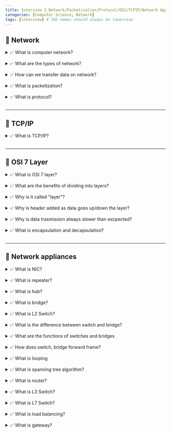 ```yaml
---
title: Interview 2_Network/Packetization/Protocol/OSI/TCPIP/Network Appliances
categories: [Computer Science, Network]
tags: [interview] # TAG names should always be lowercase
---
```


## 📌 Network

<details>
<summary>✅ What is computer network? </summary>
- connection of network devices to communicate data <br>
- use WWW <br>
- use HTTP <br>
</details>

<br>

<details>
<summary>✅ What are the types of network?</summary>
- WAN <br>
- LAN <br>
- MAN <br>
- PAN <br>
</details>

<br>

<details>
<summary>✅ How can we transfer data on network? </summary>
- 회선 교환 방식: Circuit-Switched  <br>
- 👎🏻 when circuit is occupied, other computers cannot transmit data <br>
 <br>
- Packet Switched: Divide data into small packets and transmit <br>
- 👍🏻 does not occupy circuit <br>
</details>

<br>

<details>
<summary>✅ What is packetization? </summary>
- Packet: small segment of big data <br>
- Packetization ➡️ Routing ➡️ Transmission medium ➡️ Reassembly ➡️ Error Checking <br>
</details>

<br>

<details>
<summary>✅ What is protocol?</summary>
- Set of rules to transmit data on network <br>
- for example, HTTP, SMTP, UDP <br>
</details>

<br>

---

## 📌 TCP/IP

<details>
<summary>✅ What is TCP/IP?</summary>
- Transmission Control Protocol, Internet Protocol <br>
 <br>
- Application Layer: show to user on application <br>
- Transport Layer: data transmission, TCP/UDP <br>
- Internet Layer: connect host, routing IP address <br>
- Network Link Layer: transmit data through physical device <br>
</details>

<br>

---

## 📌 OSI 7 Layer

<details>
<summary>✅ What is OSI 7 layer?</summary>
- Application Layer: show to user on application [[HTTP/HTTPS]] <br>
- Presentational Layer: change data format to transmitable format [[JPEG, ASCII]] <br>
- Session Layer: connection between application, message, [[SSL/TLS]] <br>
- Transport Layer: filter, manage traffic, segment, [[TCP/UDP]] <br>
- Network Layer: different network, packet, [[IP address, Router, Ping]] <br>
- Datalink Layer: same network, unit, MAC Address, [[Switch, Bridge]] <br>
- Physical Layer: change 0, 1 to analog data, send to physical device, [[Hub, cable, repeater]] <br>
</details>

<br>

<details>
<summary>✅ What are the benefits of dividing into layers?</summary>
- 👍🏻 can see how data is transfered <br>
- 👍🏻 easier for debugging <br>
- 👍🏻 compatible for any device <br>
- 👍🏻 independent layers, dependency on other layers ⬇️ <br>
</details>

<br>

<details>
<summary>✅ Why is it called "layer"?</summary>
- header is added to data as it goes up/down the layers <br>
- c(b(a)) <br>
</details>

<br>

<details>
<summary>✅ Why is header added as data goes up/down the layer?</summary>
- called encapsulation, decapsulation <br>
- only the current layer can decapsulate until that layer level <br>
- 👍🏻 reduce data latency(only open that layer header) <br>
- 👍🏻 encrpyt, secure other layers <br>
</details>

<br>

<details>
<summary>✅ Why is data trasmission always slower than excpected?</summary>
- bc header is added to data <br>
- and needs time for encapsulation, decapsulation <br>
</details>

<br>

<details>
<summary>✅ What is encapsulation and decapsulation? </summary>
- encapsulation: add header to data from higher layer ➡️ lower layer <br>
- decapsulation: remove header from data from lower layer ➡️ higher layer <br>
</details>

<br>

---

## 📌 Network appliances

<details>
<summary>✅ What is NIC?</summary>
- Network Interface card <br>
- OSI layer 1 <br>
- connect computer to network <br>
</details>

<br>

<details>
<summary>✅ What is repeater?</summary>
- amplify digital signal for long distance travel <br>
- OSI Layer 1(Physical Layer) <br>
</details>

<br>

<details>
<summary>✅ What is hub?</summary>
- multi-port repeater <br>
- one hub, one collision domain <br>
</details>

<br>

<details>
<summary>✅ What is bridge? </summary>
- OSI Layer 2(data link layer) <br>
- MAC address <br>
- send unit based on MAC address <br>
- has bridge table <br>
- divides collision domain  <br>
- on same network <br>
</details>

<br>

<details>
<summary>✅ What is L2 Switch?</summary>
- Like bridge, send unit to MAC address <br>
- but has multiple ports <br>
- OSI Layer 2(data link layer) <br>
- on same network <br>
</details>

<br>

<details>
<summary>✅ What is the difference between switch and bridge?</summary>
- switch has multiple ports compared to bridge <br>
</details>

<br>

<details>
<summary>✅ What are the functions of switches and bridges</summary>
- learning  <br>
- flooding  <br>
- forwarding  <br>
- filtering  <br>
- aging  <br>
- aging reflash  <br>
</details>

<br>

<details>
<summary>✅ How does switch, bridge forward frame?</summary>
- store and forward  <br>
- cut-through  <br>
- fragment free  <br>
</details>

<br>

<details>
<summary>✅ What is looping</summary>
- when there is more than one way of reaching switch, hub  <br>
- other PCs cant send data  <br>
- 💊 Spanning Tree algorithm  <br>
</details>

<br>

<details>
<summary>✅ What is spanning tree algorithm?</summary>
- To prevent looping  <br>
- If more than one way of reaching switch, bridge, block all ways except one  <br>
- If problem occurs with current way, unlock the blocked way  <br>
</details>

<br>

<details>
<summary>✅ What is router? </summary>
- OSI Layer 3(network layer) <br>
- IP address  <br>
- send packet based on IP address <br>
- different network <br>
- has routing table <br>
- divide broadcast domain <br>
</details>

<br>

<details>
<summary>✅ What is L3 Switch?</summary>
- switch ➕ router <br>
- MAC address ➕ Routing table 🟰 FPGA hardware <br>
- OSI Layer 3(Network Layer) <br>
</details>

<br>

<details>
<summary>✅ What is L7 Switch?</summary>
- switch with load balancing, firewall, deep packet inspection  <br>
- forward data based on application data  <br>
- OSI Layer 7(Application Layer)  <br>
</details>

<br>

<details>
<summary>✅ What is load balancing?</summary>
- share work load to more than two servers  <br>
</details>

<br>

<details>
<summary>✅ What is gateway? </summary>
- passage to conenct two networks <br>
</details>
